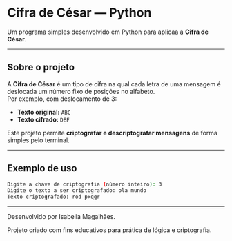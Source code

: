 # Cifra de César — Python

Um programa simples desenvolvido em Python para aplicaa a **Cifra de César**.

---

## Sobre o projeto

A **Cifra de César** é um tipo de cifra  na qual cada letra de uma mensagem é deslocada um número fixo de posições no alfabeto.  
Por exemplo, com deslocamento de 3:

- **Texto original:** `ABC`  
- **Texto cifrado:** `DEF`

Este projeto permite **criptografar e descriptografar mensagens** de forma simples pelo terminal.

---

##  Exemplo de uso

```bash
Digite a chave de criptografia (número inteiro): 3
Digite o texto a ser criptografado: ola mundo
Texto criptografado: rod pxqgr
```
----

Desenvolvido por Isabella Magalhães.

Projeto criado com fins educativos para prática de lógica e criptografia.
